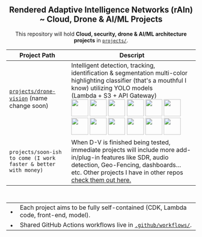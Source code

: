 <div align="center">
  
## Rendered Adaptive Intelligence Networks (rAIn) ~ Cloud, Drone & AI/ML Projects

This repository will hold **Cloud, security, drone & AI/ML architecture projects** in [`projects/`](https://github.com/TreadSoftly/rAIn/tree/main/projects).


<div align="center">

| Project Path | Descript  |
|--------------|-----------|
| [`projects/drone-vision`](https://github.com/TreadSoftly/rAIn/blob/main/projects/drone-vision/README.md) (name change soon)| Intelligent detection, tracking, identification & segmentation multi-color highlighting classifier (that's a mouthful I know) utilizing YOLO models (Lambda&nbsp;+&nbsp;S3&nbsp;+&nbsp;API&nbsp;Gateway)<br><a href="https://github.com/TreadSoftly/rAIn/blob/main/projects/drone-vision/README.md"><img src="https://github.com/user-attachments/assets/db45bc31-3b7d-4001-b868-eb37589de66c" width="45"></a> <a href="https://github.com/TreadSoftly/rAIn/blob/main/projects/drone-vision/README.md"><img src="https://github.com/user-attachments/assets/84fac12c-2ddd-4d2e-8f5c-3a92dd8661b7" width="45"></a> <a href="https://github.com/TreadSoftly/rAIn/blob/main/projects/drone-vision/README.md"><img src="https://github.com/user-attachments/assets/c8f90d41-beab-4ac8-ae62-df0c4814c3d6" width="45"></a> <a href="https://github.com/TreadSoftly/rAIn/blob/main/projects/drone-vision/README.md"><img src="https://github.com/user-attachments/assets/c2957623-577e-4cf6-b772-038fc6292a2a" width="45"></a> <a href="https://github.com/TreadSoftly/rAIn/blob/main/projects/drone-vision/README.md"><img src="https://github.com/user-attachments/assets/f73edeb5-59c3-4e39-9cd9-f6f5b57a41bd" width="45"></a> <a href="https://github.com/TreadSoftly/rAIn/blob/main/projects/drone-vision/README.md"><img src="https://github.com/user-attachments/assets/3ce4e76b-e196-487a-b508-db475ee9140d" width="45"></a> <a href="https://github.com/TreadSoftly/rAIn/blob/main/projects/drone-vision/README.md"><img src="https://github.com/user-attachments/assets/5a62471c-9204-4f3f-bdda-b751f011528a" width="45"></a> <a href="https://github.com/TreadSoftly/rAIn/blob/main/projects/drone-vision/README.md"><img src="https://github.com/user-attachments/assets/ea9e269f-3413-4469-8c4a-e79eaec13953" width="45"></a> <a href="https://github.com/TreadSoftly/rAIn/blob/main/projects/drone-vision/README.md"><img src="https://github.com/user-attachments/assets/0891cd4d-d2a6-4222-a495-e3d098e01254" width="45"></a> <a href="https://github.com/TreadSoftly/rAIn/blob/main/projects/drone-vision/README.md"><img src="https://github.com/user-attachments/assets/3efba8f9-8dcb-4b6c-93ff-61c20c6c2d36" width="45"></a> <a href="https://github.com/TreadSoftly/rAIn/blob/main/projects/drone-vision/README.md"><img src="https://github.com/user-attachments/assets/d1d7a3d8-25a4-48e4-a6a3-4834bfbe324e" width="45"></a> <a href="https://github.com/TreadSoftly/rAIn/blob/main/projects/drone-vision/README.md"><img src="https://github.com/user-attachments/assets/9a48d1c7-0c7a-4ff6-8d22-a776cd8afe08" width="45"></a> |
| `projects/soon-ish to come (I work faster & better with money)` | When D-V is finished being tested, immediate projects will include more add-in/plug-in features like SDR, audio detection, Geo-Fencing, dashboards… etc. Other projects I have in other repos [check them out here.](https://github.com/TreadSoftly/Projects) |

##

<div align="center">

<table style="display:inline-block;text-align:left;border-collapse:collapse;">
  <tr><td style="padding:0 .6em;">•</td><td>Each project aims to be fully self-contained (CDK, Lambda code, front-end, model).</td></tr>
  <tr><td style="padding:0 .6em;">•</td><td>Shared GitHub Actions workflows live in <a href="https://github.com/TreadSoftly/rAIn/tree/main/.github/workflows"><code>.github/workflows/</code></a>.</td></tr>
</table>

</div>
